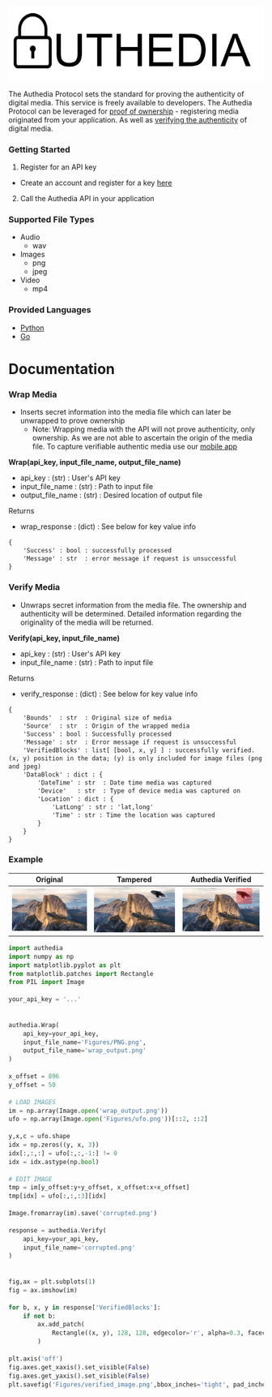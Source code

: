 ![](Figures/logo.png)

The Authedia Protocol sets the standard for proving the authenticity of digital media. This service is freely available to developers. The Authedia Protocol can be leveraged for [proof of ownership](https://github.com/Authedia/Developers#wrap-media) - registering media originated from your application. As well as [verifying the authenticity](https://github.com/Authedia/Developers#verify-media) of digital media.


### Getting Started
1. Register for an API key
  * Create an account and register for a key [here](http://www.authedia.com/)
2. Call the Authedia API in your application

### Supported File Types
* Audio
  * wav
* Images
  * png
  * jpeg
* Video
  * mp4

### Provided Languages
* [Python](https://github.com/Authedia/Developers/tree/python)
* [Go](https://github.com/Authedia/Developers/tree/go)

# Documentation

### Wrap Media
* Inserts secret information into the media file which can later be unwrapped to prove ownership
  * Note: Wrapping media with the API will not prove authenticity, only ownership. As we are not able to ascertain the origin of the media file. To capture verifiable authentic media use our [mobile app](http://www.authedia.com/)


**Wrap(api_key, input_file_name, output_file_name)**  
  * api_key : (str) : User's API key
  * input_file_name : (str) : Path to input file
  * output_file_name : (str) : Desired location of output file

Returns  
* wrap_response : (dict) : See below for key value info

```
{
    'Success' : bool : successfully processed
    'Message' : str  : error message if request is unsuccessful
}
```

### Verify Media
* Unwraps secret information from the media file. The ownership and authenticity will be determined. Detailed information regarding the originality of the media will be returned.


**Verify(api_key, input_file_name)**  
  * api_key : (str) : User's API key
  * input_file_name : (str) : Path to input file

Returns  
  * verify_response : (dict) : See below for key value info

```
{
    'Bounds'  : str  : Original size of media
    'Source'  : str  : Origin of the wrapped media
    'Success' : bool : Successfully processed
    'Message' : str  : Error message if request is unsuccessful
    'VerifiedBlocks' : list[ [bool, x, y] ] : successfully verified. (x, y) position in the data; (y) is only included for image files (png and jpeg)
    'DataBlock' : dict : {
        'DateTime' : str  : Date time media was captured
        'Device'   : str  : Type of device media was captured on
        'Location' : dict : {
            'LatLong' : str : 'lat,long'
            'Time' : str : Time the location was captured
        }
    }
}
```

### Example

| Original | Tampered | Authedia Verified |
| -------- | -------- | ----------------- |
| <img src="Figures/PNG.png" width=500> | <img src="Figures/corrupted.png" width=500> | <img src="Figures/verified_image.png" width=500> |


```python
import authedia
import numpy as np
import matplotlib.pyplot as plt
from matplotlib.patches import Rectangle
from PIL import Image

your_api_key = '...'


authedia.Wrap(
    api_key=your_api_key,
    input_file_name='Figures/PNG.png',
    output_file_name='wrap_output.png'
)

x_offset = 896
y_offset = 50

# LOAD IMAGES
im = np.array(Image.open('wrap_output.png'))
ufo = np.array(Image.open('Figures/ufo.png'))[::2, ::2]

y,x,c = ufo.shape
idx = np.zeros((y, x, 3))
idx[:,:,:] = ufo[:,:,-1:] != 0
idx = idx.astype(np.bool)

# EDIT IMAGE
tmp = im[y_offset:y+y_offset, x_offset:x+x_offset]
tmp[idx] = ufo[:,:,:3][idx]

Image.fromarray(im).save('corrupted.png')

response = authedia.Verify(
    api_key=your_api_key,
    input_file_name='corrupted.png'
)


fig,ax = plt.subplots(1)
fig = ax.imshow(im)

for b, x, y in response['VerifiedBlocks']:
    if not b:
        ax.add_patch(
            Rectangle((x, y), 128, 128, edgecolor='r', alpha=0.3, facecolor='r')
        )

plt.axis('off')
fig.axes.get_xaxis().set_visible(False)
fig.axes.get_yaxis().set_visible(False)
plt.savefig('Figures/verified_image.png',bbox_inches='tight', pad_inches=0)
```
